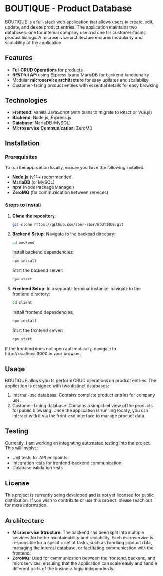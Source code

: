 # BOUTIQUE - Product Database

BOUTIQUE is a full-stack web application that allows users to create, edit, update, and delete product entries. The application maintains two databases: one for internal company use and one for customer-facing product listings. A microservice architecture ensures modularity and scalability of the application.

## Features
- **Full CRUD Operations** for products
- **RESTful API** using Express.js and MariaDB for backend functionality
- Modular **microservice architecture** for easy updates and scalability
- Customer-facing product entries with essential details for easy browsing

## Technologies
- **Frontend**: Vanilla JavaScript (with plans to migrate to React or Vue.js)
- **Backend**: Node.js, Express.js
- **Database**: MariaDB (MySQL)
- **Microservice Communication**: ZeroMQ

## Installation

### Prerequisites
To run the application locally, ensure you have the following installed:
- **Node.js** (v14+ recommended)
- **MariaDB** (or MySQL)
- **npm** (Node Package Manager)
- **ZeroMQ** (for communication between services)

### Steps to Install
1. **Clone the repository**:
   ```bash
   git clone https://github.com/sber-sber/BOUTIQUE.git
   ```
2. **Backend Setup**: Navigate to the backend directory:
   ```bash
   cd backend
   ```
   Install backend dependencies:
   ```bash
   npm install
   ```
   Start the backend server:
   ```bash
   npm start
   ```
3. **Frontend Setup**: In a separate terminal instance, navigate to the frontend directory:
   ```bash
   cd client
   ```
   Install frontend dependencies:
   ```bash
   npm install
   ```
   Start the frontend server:
   ```bash
   npm start
   ```
If the frontend does not open automatically, navigate to http://localhost:3000 in your browser.

## Usage
BOUTIQUE allows you to perform CRUD operations on product entries. The application is designed with two distinct databases:
1. Internal-use database: Contains complete product entries for company use.
2. Customer-facing database: Contains a simplified view of the products for public browsing.
Once the application is running locally, you can interact with it via the front-end interface to manage product data.

## Testing
Currently, I am working on integrating automated testing into the project. This will involve:
- Unit tests for API endpoints
- Integration tests for frontend-backend communication
- Database validation tests

## License
This project is currently being developed and is not yet licensed for public distribution. If you wish to contribute or use this project, please reach out for more information.

## Architecture
- **Microservice Structure**: The backend has been split into multiple services for better maintainability and scalability. Each microservice is responsible for a specific set of tasks, such as handling product data, managing the internal database, or facilitating communication with the frontend.
- **ZeroMQ**: Used for communication between the frontend, backend, and microservices, ensuring that the application can scale easily and handle different parts of the business logic independently.
